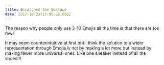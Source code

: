 ```yaml
---
title: Scratched the Surface
date: 2017-10-23T17:05:26.000Z
---
```


The reason why people only use 3-10 Emojis all the time is that there are too few!

<section class="hidden" aria-description="Hidden text" tabindex="0">
It may seem counterintuitive at first but I think the solution to a wider representation through Emojis is not by making a lot more but instead by making fewer more universal ones. Like one sneaker instead of all the shoes!!!
</section>